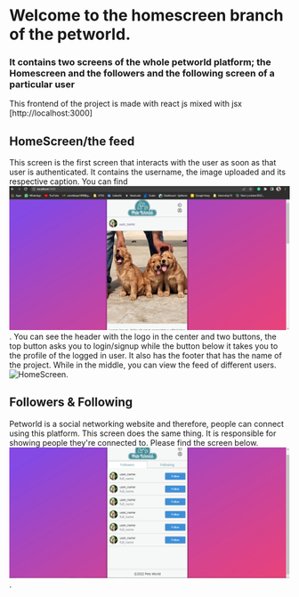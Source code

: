 # Welcome to the homescreen branch of the petworld. 
### It contains two screens of the whole petworld platform; the Homescreen and the followers and the following screen of a particular user

This frontend of the project is made with react js mixed with jsx [http://localhost:3000]

## HomeScreen/the feed 
This screen is the first screen that interacts with the user as soon as that user is authenticated. It contains the username, the image uploaded and its respective caption. You can find ![HomeScreen](images/homescreen1.png "Homescreen Output"). 
You can see the header with the logo in the center and two buttons, the top button asks you to login/signup while the button below it takes you to the profile of the logged in user. It also has the footer that has the name of the project. While in the middle, you can view the feed of different users. 
![HomeScreen](images/homescren2.png "Homescreen Output"). 

## Followers & Following
Petworld is a social networking website and therefore, people can connect using this platform. This screen does the same thing. It is responsible for showing people they're connected to. Please find the screen below. ![Follower/Following](images/follow1.png "followers/following Output"). 
